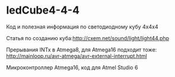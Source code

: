 # ledCube4-4-4
Код и полезная информация по светодиодному кубу 4х4х4

Статья по созданию куба:http://cxem.net/sound/light/light44.php

Прерывания INTx в Atmega8, для Atmega16 подходит тоже: http://mainloop.ru/avr-atmega/avr-external-interrupt.html

Микроконтроллер Atmega16, код для Atmel Studio 6
